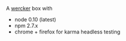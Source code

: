 A [wercker](http://wercker.com) box with
- node 0.10 (latest)
- npm 2.7.x 
- chrome + firefox for karma headless testing
